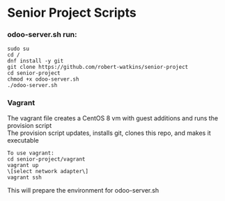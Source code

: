 # Senior Project Scripts  
### odoo-server.sh run:  
    sudo su  
    cd /  
    dnf install -y git  
    git clone https://github.com/robert-watkins/senior-project  
    cd senior-project  
    chmod +x odoo-server.sh  
    ./odoo-server.sh  
  
### Vagrant
The vagrant file creates a CentOS 8 vm with guest additions and runs the provision script  
The provision script updates, installs git, clones this repo, and makes it executable  
  
    To use vagrant:  
    cd senior-project/vagrant  
    vagrant up  
    \[select network adapter\]  
    vagrant ssh  
  
This will prepare the environment for odoo-server.sh  
